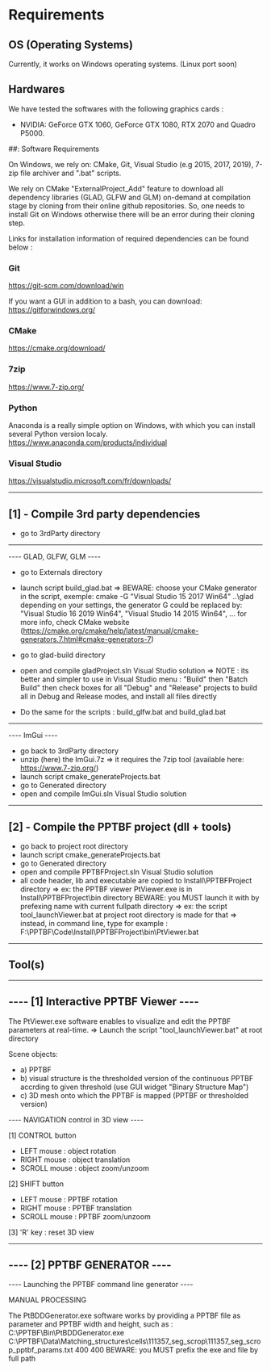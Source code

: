 # Requirements

## OS (Operating Systems)

Currently, it works on Windows operating systems. (Linux port soon)

## Hardwares

We have tested the softwares with the following graphics cards :
- NVIDIA: GeForce GTX 1060, GeForce GTX 1080, RTX 2070 and Quadro P5000.

##: Software Requirements

On Windows, we rely on: CMake, Git, Visual Studio (e.g 2015, 2017, 2019), 7-zip file archiver and ".bat" scripts.

We rely on CMake "ExternalProject_Add" feature to download all dependency libraries (GLAD, GLFW and GLM) on-demand at compilation stage by cloning from their online github repositories. So, one needs to install Git on Windows otherwise there will be an error during their cloning step.

Links for installation information of required dependencies can be found below :

### Git
https://git-scm.com/download/win

If you want a GUI in addition to a bash, you can download: https://gitforwindows.org/

### CMake
https://cmake.org/download/

### 7zip
https://www.7-zip.org/

### Python
Anaconda is a really simple option on Windows, with which you can install several Python version localy.
https://www.anaconda.com/products/individual

### Visual Studio
https://visualstudio.microsoft.com/fr/downloads/

-----------------------------------------
[1] - Compile 3rd party dependencies
-----------------------------------------

- go to 3rdParty directory

-------------------------
---- GLAD, GLFW, GLM ----

- go to Externals directory

- launch script build_glad.bat
  => BEWARE: choose your CMake generator in the script, exemple: cmake -G "Visual Studio 15 2017 Win64" ..\glad
  depending on your settings, the generator G could be replaced by: "Visual Studio 16 2019 Win64", "Visual Studio 14 2015 Win64", ...
  for more info, check CMake website (https://cmake.org/cmake/help/latest/manual/cmake-generators.7.html#cmake-generators-7)
- go to glad-build directory
- open and compile gladProject.sln Visual Studio solution
=> NOTE : its better and simpler to use in Visual Studio menu : "Build" then "Batch Build" then check boxes for all "Debug" and "Release" projects to build all in Debug and Release modes, and install all files directly

- Do the same for the scripts : build_glfw.bat and build_glad.bat

---------------
---- ImGui ----

- go back to 3rdParty directory
- unzip (here) the ImGui.7z
  => it requires the 7zip tool (available here: https://www.7-zip.org/)
- launch script cmake_generateProjects.bat
- go to Generated directory
- open and compile ImGui.sln Visual Studio solution

-----------------------------------------
[2] - Compile the PPTBF project (dll + tools)
-----------------------------------------

- go back to project root directory
- launch script cmake_generateProjects.bat
- go to Generated directory
- open and compile PPTBFProject.sln Visual Studio solution
- all code header, lib and executable are copied to Install\PPTBFProject directory
=> ex: the PPTBF viewer PtViewer.exe is in Install\PPTBFProject\bin directory
BEWARE: you MUST launch it with by prefexing name with current fullpath directory
=> ex: the script tool_launchViewer.bat at project root directory is made for that
=> instead, in command line, type for example : F:\PPTBF\Code\Install\PPTBFProject\bin\PtViewer.bat

-----------------------------------------------------------------------------------------------------------------
Tool(s)
-----------------------------------------------------------------------------------------------------------------

--------------------------------------
---- [1] Interactive PPTBF Viewer ----
--------------------------------------

The PtViewer.exe software enables to visualize and edit the PPTBF parameters at real-time.
=> Launch the script "tool_launchViewer.bat" at root directory

Scene objects:
- a) PPTBF
- b) visual structure is the thresholded version of the continuous PPTBF accrding to given threshold (use GUI widget "Binary Structure Map")
- c) 3D mesh onto which the PPTBF is mapped (PPTBF or thresholded version)

---- NAVIGATION control in 3D view ----

[1] CONTROL button
+ LEFT mouse   : object rotation
+ RIGHT mouse  : object translation
+ SCROLL mouse : object zoom/unzoom

[2] SHIFT button
+ LEFT mouse   : PPTBF rotation
+ RIGHT mouse  : PPTBF translation
+ SCROLL mouse : PPTBF zoom/unzoom

[3] 'R' key : reset 3D view

-----------------------------
---- [2] PPTBF GENERATOR ----
-----------------------------

---- Launching the PPTBF command line generator  ---- 

MANUAL PROCESSING

The PtBDDGenerator.exe software works by providing a PPTBF file as parameter and PPTBF width and height, such as :
C:\PPTBF\Bin\PtBDDGenerator.exe C:\PPTBF\Data\Matching_structures\cells\111357_seg_scrop\111357_seg_scrop_pptbf_params.txt 400 400
BEWARE: you MUST prefix the exe and file by full path
